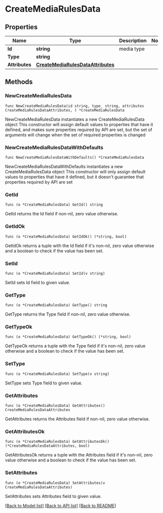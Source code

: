 # CreateMediaRulesData

## Properties

Name | Type | Description | Notes
------------ | ------------- | ------------- | -------------
**Id** | **string** | media type | 
**Type** | **string** |  | 
**Attributes** | [**CreateMediaRulesDataAttributes**](CreateMediaRulesDataAttributes.md) |  | 

## Methods

### NewCreateMediaRulesData

`func NewCreateMediaRulesData(id string, type_ string, attributes CreateMediaRulesDataAttributes, ) *CreateMediaRulesData`

NewCreateMediaRulesData instantiates a new CreateMediaRulesData object
This constructor will assign default values to properties that have it defined,
and makes sure properties required by API are set, but the set of arguments
will change when the set of required properties is changed

### NewCreateMediaRulesDataWithDefaults

`func NewCreateMediaRulesDataWithDefaults() *CreateMediaRulesData`

NewCreateMediaRulesDataWithDefaults instantiates a new CreateMediaRulesData object
This constructor will only assign default values to properties that have it defined,
but it doesn't guarantee that properties required by API are set

### GetId

`func (o *CreateMediaRulesData) GetId() string`

GetId returns the Id field if non-nil, zero value otherwise.

### GetIdOk

`func (o *CreateMediaRulesData) GetIdOk() (*string, bool)`

GetIdOk returns a tuple with the Id field if it's non-nil, zero value otherwise
and a boolean to check if the value has been set.

### SetId

`func (o *CreateMediaRulesData) SetId(v string)`

SetId sets Id field to given value.


### GetType

`func (o *CreateMediaRulesData) GetType() string`

GetType returns the Type field if non-nil, zero value otherwise.

### GetTypeOk

`func (o *CreateMediaRulesData) GetTypeOk() (*string, bool)`

GetTypeOk returns a tuple with the Type field if it's non-nil, zero value otherwise
and a boolean to check if the value has been set.

### SetType

`func (o *CreateMediaRulesData) SetType(v string)`

SetType sets Type field to given value.


### GetAttributes

`func (o *CreateMediaRulesData) GetAttributes() CreateMediaRulesDataAttributes`

GetAttributes returns the Attributes field if non-nil, zero value otherwise.

### GetAttributesOk

`func (o *CreateMediaRulesData) GetAttributesOk() (*CreateMediaRulesDataAttributes, bool)`

GetAttributesOk returns a tuple with the Attributes field if it's non-nil, zero value otherwise
and a boolean to check if the value has been set.

### SetAttributes

`func (o *CreateMediaRulesData) SetAttributes(v CreateMediaRulesDataAttributes)`

SetAttributes sets Attributes field to given value.



[[Back to Model list]](../README.md#documentation-for-models) [[Back to API list]](../README.md#documentation-for-api-endpoints) [[Back to README]](../README.md)


